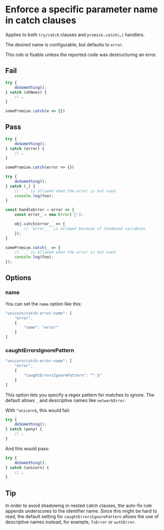 # Enforce a specific parameter name in catch clauses

Applies to both `try/catch` clauses and `promise.catch(…)` handlers.

The desired name is configurable, but defaults to `error`.

This rule is fixable unless the reported code was destructuring an error.

## Fail

```js
try {
	doSomething();
} catch (ohNoes) {
	// …
}
```

```js
somePromise.catch(e => {})
```

## Pass

```js
try {
	doSomething();
} catch (error) {
	// …
}
```

```js
somePromise.catch(error => {})
```

```js
try {
	doSomething();
} catch (_) {
	// `_` is allowed when the error is not used
	console.log(foo);
}
```

```js
const handleError = error => {
	const error_ = new Error('🦄');

	obj.catch(error__ => {
		// `error__` is allowed because of shadowed variables
	});
}
```

```js
somePromise.catch(_ => {
	// `_` is allowed when the error is not used
	console.log(foo);
});
```

## Options

### name

You can set the `name` option like this:

```js
"unicorn/catch-error-name": [
	"error",
	{
		"name": "error"
	}
]
```

### caughtErrorsIgnorePattern

```js
"unicorn/catch-error-name": [
	"error",
	{
		"caughtErrorsIgnorePattern": "^_$"
	}
]
```

This option lets you specify a regex pattern for matches to ignore. The default allows `_` and descriptive names like `networkError`.

With `^unicorn$`, this would fail:

```js
try {
	doSomething();
} catch (pony) {
	// …
}
```

And this would pass:

```js
try {
	doSomething();
} catch (unicorn) {
	// …
}
```

## Tip

In order to avoid shadowing in nested catch clauses, the auto-fix rule appends underscores to the identifier name. Since this might be hard to read, the default setting for `caughtErrorsIgnorePattern` allows the use of descriptive names instead, for example, `fsError` or `authError`.

